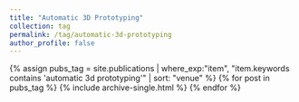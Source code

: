 ```yaml
---
title: "Automatic 3D Prototyping"
collection: tag
permalink: /tag/automatic-3d-prototyping
author_profile: false
---
```

{% assign pubs_tag = site.publications | where_exp:"item", "item.keywords contains 'automatic 3d prototyping'" | sort: "venue" %}
{% for post in pubs_tag %}
  {% include archive-single.html %}
{% endfor %}